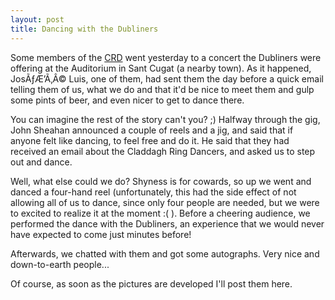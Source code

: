 ```yaml
---
layout: post
title: Dancing with the Dubliners
---
```


Some members of the <a href="http://www.claddaghring.org/" title="the Claddagh Ring Dancers">CRD</a> went yesterday to a concert the Dubliners were offering at the Auditorium in Sant Cugat (a nearby town). As it happened, JosÃƒÆ’Ã‚Â© Luis, one of them, had sent them the day before a quick email telling them of us, what we do and that it'd be nice to meet them and gulp some pints of beer, and even nicer to get to dance there.

You can imagine the rest of the story can't you? ;) Halfway through the gig, John Sheahan announced a couple of reels and a jig, and said that if anyone felt like dancing, to feel free and do it. He said that they had received an email about the Claddagh Ring Dancers, and asked us to step out and dance.

Well, what else could we do? Shyness is for cowards, so up we went and danced a four-hand reel (unfortunately, this had the side effect of not allowing all of us to dance, since only four people are needed, but we were to excited to realize it at the moment :( ). Before a cheering audience, we performed the dance with the Dubliners, an experience that we would never have expected to come just minutes before!

Afterwards, we chatted with them and got some autographs. Very nice and down-to-earth people...

Of course, as soon as the pictures are developed I'll post them here.
